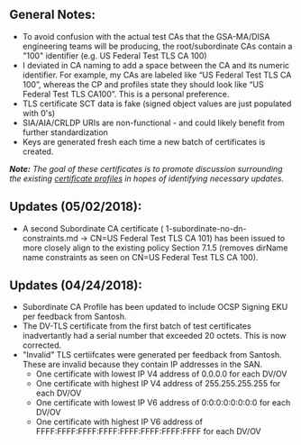 ## General Notes: ##
- To avoid confusion with the actual test CAs that the GSA-MA/DISA engineering teams will be producing, the root/subordinate CAs contain a "100" identifier (e.g. US Federal Test TLS CA 100)
- I deviated in CA naming to add a space between the CA and its numeric identifier. For example, my CAs are labeled like “US Federal Test TLS CA 100”, whereas the CP and profiles state they should look like “US Federal Test TLS CA100”. This is a personal preference.
- TLS certificate SCT data is fake (signed object values are just populated with 0's)
- SIA/AIA/CRLDP URIs are non-functional - and could likely benefit from further standardization
- Keys are generated fresh each time a new batch of certificates is created. 


**_Note:_** *The goal of these certificates is to promote discussion surrounding the existing [certificate profiles](https://github.com/uspki/policies) in hopes of identifying necessary updates.*


## Updates (05/02/2018): ##
* A second Subordinate CA certificate ( 1-subordinate-no-dn-constraints.md -> CN=US Federal Test TLS CA 101) has been issued to more closely align to the existing policy Section 7.1.5 (removes dirName name constraints as seen on CN=US Federal Test TLS CA 100).


## Updates (04/24/2018): ##
* Subordinate CA Profile has been updated to include OCSP Signing EKU per feedback from Santosh.
* The DV-TLS certificate from the first batch of test certificates inadvertantly had a serial number that exceeded 20 octets. This is now corrected.
* "Invalid" TLS certiifcates were generated per feedback from Santosh. These are invalid because they contain IP addresses in the SAN.
  * One certificate with lowest IP V4 address of 0.0.0.0 for each DV/OV
  * One certificate with highest IP V4 address of 255.255.255.255 for each DV/OV
  * One certificate with lowest IP V6 address of 0:0:0:0:0:0:0:0 for each DV/OV
  * One certificate with highest IP V6 address of FFFF:FFFF:FFFF:FFFF:FFFF:FFFF:FFFF:FFFF for each DV/OV

